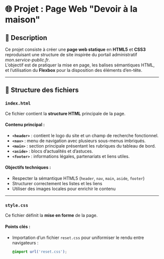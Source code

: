 # 🌐 Projet : Page Web "Devoir à la maison"

## 📖 Description

Ce projet consiste à créer une **page web statique** en **HTML5** et **CSS3** reproduisant une structure de site inspirée du portail administratif *mon.service-public.fr*.  
L’objectif est de pratiquer la mise en page, les balises sémantiques HTML, et l’utilisation du **Flexbox** pour la disposition des éléments d’en-tête.

---

## 🧩 Structure des fichiers

### `index.html`
Ce fichier contient la **structure HTML** principale de la page.

#### Contenu principal :
- **`<header>`** : contient le logo du site et un champ de recherche fonctionnel.  
- **`<nav>`** : menu de navigation avec plusieurs sous-menus imbriqués.  
- **`<main>`** : section principale présentant les rubriques du tableau de bord.  
- **`<aside>`** : blocs d’actualités et d’astuces.  
- **`<footer>`** : informations légales, partenariats et liens utiles.

#### Objectifs techniques :
- Respecter la sémantique HTML5 (`header`, `nav`, `main`, `aside`, `footer`)
- Structurer correctement les listes et les liens
- Utiliser des images locales pour enrichir le contenu

---

### `style.css`
Ce fichier définit la **mise en forme** de la page.

#### Points clés :
- Importation d’un fichier `reset.css` pour uniformiser le rendu entre navigateurs :
  ```css
  @import url('reset.css');
